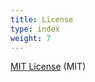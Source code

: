 ```yaml
---
title: License
type: index
weight: 7
---
```


[MIT License](https://github.com/laradock/laradock/blob/master/LICENSE) (MIT)
